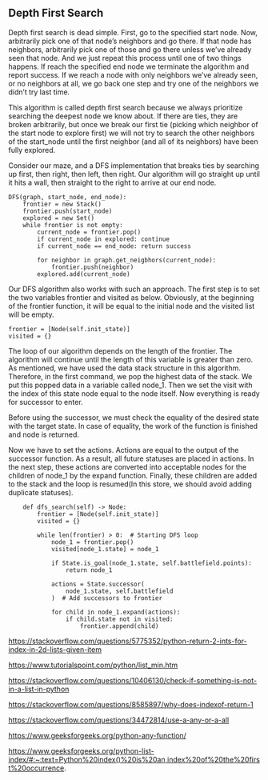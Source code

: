 ## Depth First Search
Depth first search is dead simple. First, go to the specified start node. Now, arbitrarily pick one of that node’s neighbors and go there. If that node has neighbors, arbitrarily pick one of those and go there unless we’ve already seen that node. And we just repeat this process until one of two things happens. If reach the specified end node we terminate the algorithm and report success. If we reach a node with only neighbors we’ve already seen, or no neighbors at all, we go back one step and try one of the neighbors we didn’t try last time.

This algorithm is called depth first search because we always prioritize searching the deepest node we know about. If there are ties, they are broken arbitrarily, but once we break our first tie (picking which neighbor of the start node to explore first) we will not try to search the other neighbors of the start_node until the first neighbor (and all of its neighbors) have been fully explored.

Consider our maze, and a DFS implementation that breaks ties by searching up first, then right, then left, then right. Our algorithm will go straight up until it hits a wall, then straight to the right to arrive at our end node.


```
DFS(graph, start_node, end_node):
    frontier = new Stack()
    frontier.push(start_node)
    explored = new Set()
    while frontier is not empty:
        current_node = frontier.pop()
        if current_node in explored: continue
        if current_node == end_node: return success
        
        for neighbor in graph.get_neigbhors(current_node):
            frontier.push(neighbor)
        explored.add(current_node)
```

Our DFS algorithm also works with such an approach. The first step is to set the two variables frontier and visited as below. Obviously, at the beginning of the frontier function, it will be equal to the initial node and the visited list will be empty.
```
frontier = [Node(self.init_state)]
visited = {}
```
The loop of our algorithm depends on the length of the frontier. The algorithm will continue until the length of this variable is greater than zero.
As mentioned, we have used the data stack structure in this algorithm. Therefore, in the first command, we pop the highest data of the stack. We put this popped data in a variable called node_1. Then we set the visit with the index of this state node equal to the node itself. Now everything is ready for successor to enter.

Before using the successor, we must check the equality of the desired state with the target state. In case of equality, the work of the function is finished and node is returned.

Now we have to set the actions. Actions are equal to the output of the successor function. As a result, all future statuses are placed in actions. In the next step, these actions are converted into acceptable nodes for the children of node_1 by the expand function. Finally, these children are added to the stack and the loop is resumed(In this store, we should avoid adding duplicate statuses).
```
    def dfs_search(self) -> Node:
        frontier = [Node(self.init_state)]
        visited = {}

        while len(frontier) > 0:  # Starting DFS loop
            node_1 = frontier.pop()
            visited[node_1.state] = node_1
            
            if State.is_goal(node_1.state, self.battlefield.points):
                return node_1
            
            actions = State.successor(
                node_1.state, self.battlefield
            )  # Add successors to frontier
            
            for child in node_1.expand(actions): 
                if child.state not in visited:
                    frontier.append(child)
```


https://stackoverflow.com/questions/5775352/python-return-2-ints-for-index-in-2d-lists-given-item

https://www.tutorialspoint.com/python/list_min.htm

https://stackoverflow.com/questions/10406130/check-if-something-is-not-in-a-list-in-python

https://stackoverflow.com/questions/8585897/why-does-indexof-return-1

https://stackoverflow.com/questions/34472814/use-a-any-or-a-all

https://www.geeksforgeeks.org/python-any-function/

https://www.geeksforgeeks.org/python-list-index/#:~:text=Python%20index()%20is%20an,index%20of%20the%20first%20occurrence.
